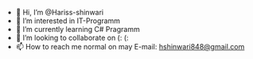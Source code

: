 - 👋 Hi, I’m @Hariss-shinwari
- 👀 I’m interested in IT-Programm
- 🌱 I’m currently learning C# Pragramm 
- 💞️ I’m looking to collaborate on (: (:
- 📫 How to reach me normal on may E-mail: hshinwari848@gmail.com

<!---
Hariss-shinwari/Hariss-shinwari is a ✨ special ✨ repository because its `README.md` (this file) appears on your GitHub profile.
You can click the Preview link to take a look at your changes.
--->
